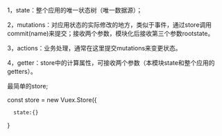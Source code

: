 1，state：整个应用的唯一状态树（唯一数据源）；

2，mutations：对应用状态的实际修改的地方，类似于事件，通过store调用commit\(name\)来提交；接收两个参数，模块化后接收第三个参数rootstate。

3，actions：业务处理，通常在这里提交mutations来变更状态。

4，getter：store中的计算属性，可接收两个参数（本模块state和整个应用的getters）。

最简单的store;

const store = new Vuex.Store\({

```
  state:{}
```

}

